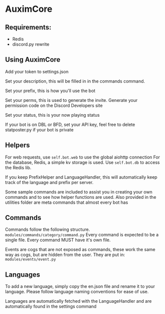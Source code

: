 # AuximCore

## Requirements: 

* Redis
* discord.py rewrite

## Using AuximCore

Add your token to settings.json

Set your description, this will be filled in in the commands command.

Set your prefix, this is how you'll use the bot

Set your perms, this is used to generate the invite. Generate your permission code on the Discord Developers site

Set your status, this is your now playing status

If your bot is on DBL or BFD, set your API key, feel free to delete statposter.py if your bot is private

## Helpers

For web requests, use `self.bot.web` to use the global aiohttp connection
For the database, Redis, a simple kv storage is used. Use `self.bot.db` to access the Redis lib.

If you keep PrefixHelper and LanguageHandler,
this will automatically keep track of the language and prefix per server.

Some sample commands are included to assist you in creating your own commands and to see how helper functions are used.
Also provided in the utilities folder are meta commands that almost every bot has

## Commands

Commands follow the following structure.
`modules/commands/category/command.py`
Every command is expected to be a single file. Every command MUST have it's own file.

Events are cogs that are not exposed as commands, these work the same way as cogs, but are hidden from the user. They are put in:
`modules/events/event.py`

## Languages
To add a new language, simply copy the en.json file and rename it to your language. Please follow language naming conventions for ease of use.

Languages are automatically fetched with the LanguageHandler and are automatically found in the settings command

